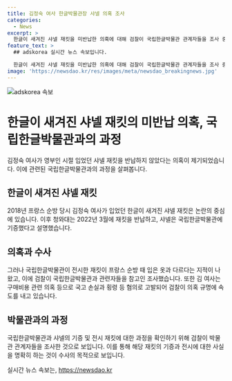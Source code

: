 ```yaml
---
title: 김정숙 여사 한글박물관장 샤넬 의혹 조사
categories:
  - News
excerpt: >
  한글이 새겨진 샤넬 재킷을 미반납한 의혹에 대해 검찰이 국립한글박물관 관계자들을 조사 중입니다. 청와대는 재킷을 반납했고, 박물관은 샤넬의 기증으로 전시했다고 주장했지만, 재킷과 다른 지적이 제기되고 있습니다. 검찰은 이와 관련한 의혹을 규명하기 위해 빠른 속도로 수사하고 있습니다.
feature_text: >
  ## adskorea 실시간 뉴스 속보입니다.

  한글이 새겨진 샤넬 재킷을 미반납한 의혹에 대해 검찰이 국립한글박물관 관계자들을 조사 중입니다. 청와대는 재킷을 반납했고, 박물관은 샤넬의 기증으로 전시했다고 주장했지만, 재킷과 다른 지적이 제기되고 있습니다. 검찰은 이와 관련한 의혹을 규명하기 위해 빠른 속도로 수사하고 있습니다.
image: 'https://newsdao.kr/res/images/meta/newsdao_breakingnews.jpg'
---
```


<p><img src="https://newsdao.kr/res/images/meta/newsdao_breakingnews.jpg" alt="adskorea 속보" /></p>

<h1>한글이 새겨진 샤넬 재킷의 미반납 의혹, 국립한글박물관과의 과정</h1>

<p>김정숙 여사가 영부인 시절 입었던 샤넬 재킷을 반납하지 않았다는 의혹이 제기되었습니다. 이에 관련된 국립한글박물관과의 과정을 살펴봅니다.</p>

<h2>한글이 새겨진 샤넬 재킷</h2>

<p>2018년 프랑스 순방 당시 김정숙 여사가 입었던 한글이 새겨진 샤넬 재킷은 논란의 중심에 있습니다. 이후 청와대는 2022년 3월에 재킷을 반납하고, 샤넬은 국립한글박물관에 기증했다고 설명했습니다.</p>

<h2>의혹과 수사</h2>

<p>그러나 국립한글박물관이 전시한 재킷이 프랑스 순방 때 입은 옷과 다르다는 지적이 나왔고, 이에 검찰이 국립한글박물관과 관련자들을 참고인 조사했습니다. 또한 김 여사는 구매비용 관련 의혹 등으로 국고 손실과 횡령 등 혐의로 고발되어 검찰이 의혹 규명에 속도를 내고 있습니다.</p>

<h2>박물관과의 과정</h2>

<p>국립한글박물관과 샤넬의 기증 및 전시 재킷에 대한 과정을 확인하기 위해 검찰이 박물관 관계자들을 조사한 것으로 보입니다. 이를 통해 해당 재킷의 기증과 전시에 대한 사실을 명확히 하는 것이 수사의 목적으로 보입니다.</p>
실시간 뉴스 속보는, <a href="https://newsdao.kr" rel="dofollow">https://newsdao.kr</a>


